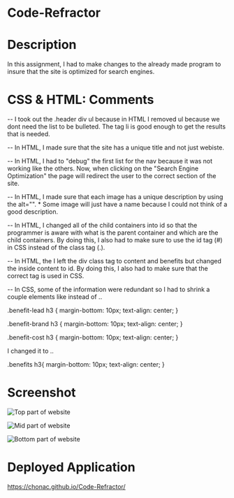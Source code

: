 # Code-Refractor

# Description

In this assignment, I had to make changes to the already made program to insure that the site is optimized for search engines.

# CSS & HTML: Comments
-- I took out the .header div ul because in HTML I removed ul because we dont need the list to be bulleted. The tag li is good enough to get the results that is needed. 

-- In HTML, I made sure that the site has a unique title and not just webiste.

-- In HTML, I had to "debug" the first list for the nav because it was not working like the others. Now, when clicking on the "Search Engine Optimization" the page will redirect the user to the correct section of the site.

-- In HTML, I made sure that each image has a unique description by using the alt="". * Some image will just have a name because I could not think of a good description. 

-- In HTML, I changed all of the child containers into id so that the programmer is aware with what is the parent container and which are the child containers. By doing this, I also had to make sure to use the id tag (#) in CSS instead of the class tag (.). 

-- In HTML, the I left the div class tag to content and benefits but changed the inside content to id. By doing this, I also had to make sure that the correct tag is used in CSS.

-- In CSS, some of the information were redundant so I had to shrink a couple elements like instead of ..

.benefit-lead h3 {
    margin-bottom: 10px;
    text-align: center;
}

.benefit-brand h3 {
    margin-bottom: 10px;
    text-align: center;
}

.benefit-cost h3 {
    margin-bottom: 10px;
    text-align: center;
} 

I changed it to ..

.benefits h3{
    margin-bottom: 10px;
    text-align: center;
} 

# Screenshot

![Top part of website](https://i.postimg.cc/YqfVz3Sr/Top-Website.png)

![Mid part of website](https://i.postimg.cc/BQs7bKBd/Mid-Website.png)

![Bottom part of website](https://i.postimg.cc/x1p66FV2/Bottom-Website.png)

# Deployed Application

https://chonac.github.io/Code-Refractor/